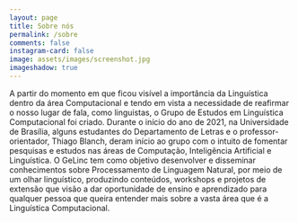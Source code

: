 ```yaml
---
layout: page
title: Sobre nós 
permalink: /sobre
comments: false
instagram-card: false
image: assets/images/screenshot.jpg
imageshadow: true
---
```


A partir do momento em que ficou visível a importância da Linguística dentro da área Computacional e tendo em vista a necessidade de reafirmar o nosso lugar de fala, como linguistas, o Grupo de Estudos em Linguística Computacional foi criado. 
Durante o início do ano de 2021, na Universidade de Brasília, alguns estudantes do Departamento de Letras e o professor-orientador, Thiago Blanch, deram início ao grupo com o intuito de fomentar pesquisas e estudos nas áreas de Computação, Inteligência Artificial e Linguística.
O GeLinc tem como objetivo desenvolver e disseminar conhecimentos sobre Processamento de Linguagem Natural, por meio de um olhar linguístico, produzindo conteúdos, workshops e projetos de extensão que visão a dar oportunidade de ensino e aprendizado para qualquer pessoa que queira entender mais sobre a vasta área que é a Linguística Computacional.

